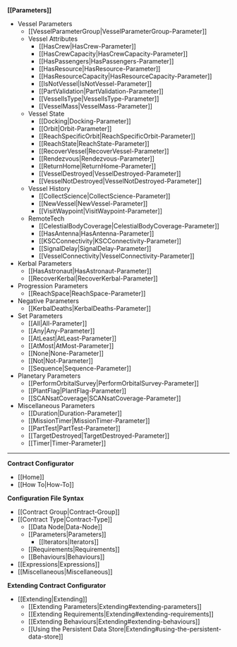 **[[Parameters]]**
* Vessel Parameters
    * [[VesselParameterGroup|VesselParameterGroup-Parameter]]
    * Vessel Attributes
        * [[HasCrew|HasCrew-Parameter]]
        * [[HasCrewCapacity|HasCrewCapacity-Parameter]]
        * [[HasPassengers|HasPassengers-Parameter]]
        * [[HasResource|HasResource-Parameter]]
        * [[HasResourceCapacity|HasResourceCapacity-Parameter]]
        * [[IsNotVessel|IsNotVessel-Parameter]]
        * [[PartValidation|PartValidation-Parameter]]
        * [[VesselIsType|VesselIsType-Parameter]]
        * [[VesselMass|VesselMass-Parameter]]
    * Vessel State
        * [[Docking|Docking-Parameter]]
        * [[Orbit|Orbit-Parameter]]
        * [[ReachSpecificOrbit|ReachSpecificOrbit-Parameter]]
        * [[ReachState|ReachState-Parameter]]
        * [[RecoverVessel|RecoverVessel-Parameter]]
        * [[Rendezvous|Rendezvous-Parameter]]
        * [[ReturnHome|ReturnHome-Parameter]]
        * [[VesselDestroyed|VesselDestroyed-Parameter]]
        * [[VesselNotDestroyed|VesselNotDestroyed-Parameter]]
    * Vessel History
        * [[CollectScience|CollectScience-Parameter]]
        * [[NewVessel|NewVessel-Parameter]]
        * [[VisitWaypoint|VisitWaypoint-Parameter]]
    * RemoteTech
        * [[CelestialBodyCoverage|CelestialBodyCoverage-Parameter]]
        * [[HasAntenna|HasAntenna-Parameter]]
        * [[KSCConnectivity|KSCConnectivity-Parameter]]
        * [[SignalDelay|SignalDelay-Parameter]]
        * [[VesselConnectivity|VesselConnectivity-Parameter]]
* Kerbal Parameters
    * [[HasAstronaut|HasAstronaut-Parameter]]
    * [[RecoverKerbal|RecoverKerbal-Parameter]]
* Progression Parameters
    * [[ReachSpace|ReachSpace-Parameter]]
* Negative Parameters
    * [[KerbalDeaths|KerbalDeaths-Parameter]]
* Set Parameters
    * [[All|All-Parameter]]
    * [[Any|Any-Parameter]]
    * [[AtLeast|AtLeast-Parameter]]
    * [[AtMost|AtMost-Parameter]]
    * [[None|None-Parameter]]
    * [[Not|Not-Parameter]]
    * [[Sequence|Sequence-Parameter]]
* Planetary Parameters
    * [[PerformOrbitalSurvey|PerformOrbitalSurvey-Parameter]]
    * [[PlantFlag|PlantFlag-Parameter]]
    * [[SCANsatCoverage|SCANsatCoverage-Parameter]]
* Miscellaneous Parameters
    * [[Duration|Duration-Parameter]]
    * [[MissionTimer|MissionTimer-Parameter]]
    * [[PartTest|PartTest-Parameter]]
    * [[TargetDestroyed|TargetDestroyed-Parameter]]
    * [[Timer|Timer-Parameter]]

---

**Contract Configurator**
* [[Home]]
* [[How To|How-To]]

**Configuration File Syntax**
* [[Contract Group|Contract-Group]]
* [[Contract Type|Contract-Type]]
  * [[Data Node|Data-Node]]
  * [[Parameters|Parameters]]
    * [[Iterators|Iterators]]
  * [[Requirements|Requirements]]
  * [[Behaviours|Behaviours]]
* [[Expressions|Expressions]]
* [[Miscellaneous|Miscellaneous]]

**Extending Contract Configurator**
* [[Extending|Extending]]
  * [[Extending Parameters|Extending#extending-parameters]]
  * [[Extending Requirements|Extending#extending-requirements]]
  * [[Extending Behaviours|Extending#extending-behaviours]]
  * [[Using the Persistent Data Store|Extending#using-the-persistent-data-store]]
